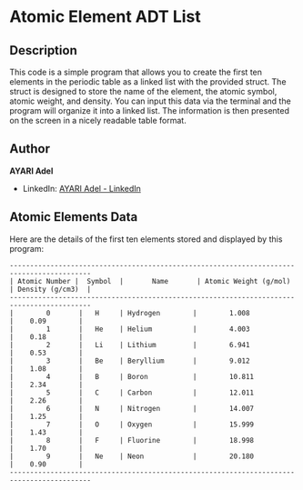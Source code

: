 # Atomic Element ADT List

## Description

This code is a simple program that allows you to create the first ten elements in the periodic table as a linked list with the provided struct. The struct is designed to store the name of the element, the atomic symbol, atomic weight, and density. You can input this data via the terminal and the program will organize it into a linked list. The information is then presented on the screen in a nicely readable table format.

## Author

**AYARI Adel**
- LinkedIn: [AYARI Adel - LinkedIn](https://www.linkedin.com/in/ayari-adel-esim/)


## Atomic Elements Data

Here are the details of the first ten elements stored and displayed by this program:

    ------------------------------------------------------------------------------------------
    | Atomic Number |  Symbol  |       Name       | Atomic Weight (g/mol) | Density (g/cm3)  |
    ------------------------------------------------------------------------------------------
    |        0       |   H     | Hydrogen        |        1.008             |    0.09        |
    |        1       |   He    | Helium          |        4.003             |    0.18        |
    |        2       |   Li    | Lithium         |        6.941             |    0.53        |
    |        3       |   Be    | Beryllium       |        9.012             |    1.08        |
    |        4       |   B     | Boron           |        10.811            |    2.34        |
    |        5       |   C     | Carbon          |        12.011            |    2.26        |
    |        6       |   N     | Nitrogen        |        14.007            |    1.25        |
    |        7       |   O     | Oxygen          |        15.999            |    1.43        |
    |        8       |   F     | Fluorine        |        18.998            |    1.70        |
    |        9       |   Ne    | Neon            |        20.180            |    0.90        |
    ------------------------------------------------------------------------------------------


